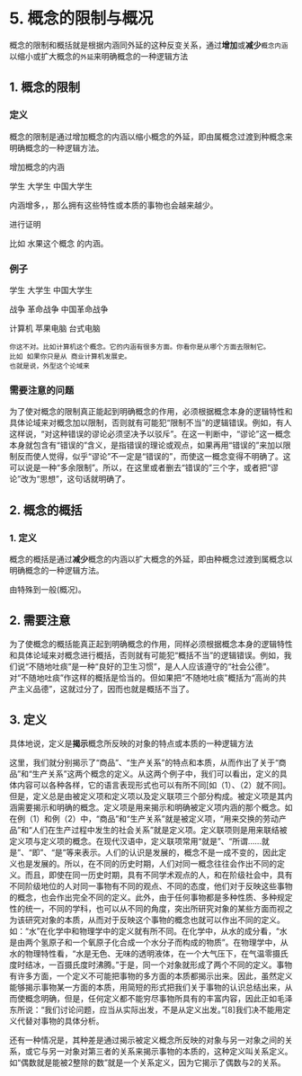 # 5. 概念的限制与概况

概念的限制和概括就是根据内涵同外延的这种反变关系，通过**增加**或**减少**`概念内涵`以缩小或扩大概念的`外延`来明确概念的一种逻辑方法

## 1. 概念的限制

### 定义

概念的限制是通过增加概念的内涵以缩小概念的外延，即由属概念过渡到种概念来明确概念的一种逻辑方法。

增加概念的内涵

学生 大学生 中国大学生



内涵增多，，那么拥有这些特性或本质的事物也会越来越少。

进行证明

比如 水果这个概念 的内涵。

### 例子

学生 大学生 中国大学生

战争 革命战争  中国革命战争

计算机 苹果电脑 台式电脑

```
你这不对。比如计算机这个概念。它的内涵有很多方面。你看你是从哪个方面去限制它。
比如 如果你只是从 商业计算机发展史。
也就是说，外型这个论域来
```







### 需要注意的问题

为了使对概念的限制真正能起到明确概念的作用，必须根据概念本身的逻辑特性和具体论域来对概念加以限制，否则就有可能犯“限制不当”的逻辑错误。例如，有人这样说，“对这种错误的谬论必须坚决予以驳斥”。在这一判断中，“谬论”这一概念本身就包含有“错误的”含义，是指错误的理论或观点，如果再用“错误的”来加以限制反而使人觉得，似乎“谬论”不一定是“错误的”，而使这一概念变得不明确了。这可以说是一种“多余限制”。所以，在这里或者删去“错误的”三个字，或者把“谬论”改为“思想”，这句话就明确了。





## 2. 概念的概括

### 1. 定义



概念的概括是通过**减少**概念的内涵以扩大概念的外延，即由种概念过渡到属概念以明确概念的一种逻辑方法。

由特殊到一般(概况)。



## 2. 需要注意

为了使概念的概括能真正起到明确概念的作用，同样必须根据概念本身的逻辑特性和具体论域来对概念进行概括，否则就有可能犯“概括不当”的逻辑错误。例如，我们说“不随地吐痰”是一种“良好的卫生习惯”，是人人应该遵守的“社会公德”。对“不随地吐痰”作这样的概括是恰当的。但如果把“不随地吐痰”概括为“高尚的共产主义品德”，这就过分了，因而也就是概括不当了。





## 3. 定义

具体地说，定义是**揭示**概念所反映的对象的特点或本质的一种逻辑方法







这里，我们就分别揭示了“商品”、“生产关系”的特点和本质，从而作出了关于“商品”和“生产关系”这两个概念的定义。从这两个例子中，我们可以看出，定义的具体内容可以各种各样，它的语言表现形式也可以有所不同[如（1）、（2）就不同]。但是，定义总是由被定义项和定义项以及定义联项三个部分构成。被定义项是其内涵需要揭示和明确的概念。定义项是用来揭示和明确被定义项内涵的那个概念。如在例（1）和例（2）中，“商品”和“生产关系”就是被定义项，“用来交换的劳动产品”和“人们在生产过程中发生的社会关系”就是定义项。定义联项则是用来联结被定义项与定义项的概念。在现代汉语中，定义联项常用“就是”、“所谓……就是”、“即”、“是”等来表示。人们的认识是发展的，概念不是一成不变的，因此定义也是发展的。所以，在不同的历史时期，人们对同一概念往往会作出不同的定义。而且，即使在同一历史时期，具有不同学术观点的人，和在阶级社会中，具有不同阶级地位的人对同一事物有不同的观点、不同的态度，他们对于反映这些事物的概念，也会作出完全不同的定义。此外，由于任何事物都是多种性质、多种规定性的统一，不同的学科，也可以从不同的角度，突出所研究对象的某些方面而视之为该研究对象的本质，从而对于反映这个事物的概念也就可以作出不同的定义。如：“水”在化学中和物理学中的定义就有所不同。在化学中，从水的成分看，“水是由两个氢原子和一个氧原子化合成一个水分子而构成的物质”。在物理学中，从水的物理特性看，“水是无色、无味的透明液体，在一个大气压下，在气温零摄氏度时结冰，一百摄氏度时沸腾。”于是，同一个对象就形成了两个不同的定义。事物有许多方面，一个定义不可能把事物的多方面的本质都揭示出来。因此，虽然定义能够揭示事物某一方面的本质，用简短的形式把我们关于事物的认识总结出来，从而使概念明确，但是，任何定义都不能穷尽事物所具有的丰富内容，因此正如毛泽东所说：“我们讨论问题，应当从实际出发，不是从定义出发。”[8]我们决不能用定义代替对事物的具体分析。







还有一种情况是，其种差是通过揭示被定义概念所反映的对象与另一对象之间的关系，或它与另一对象对第三者的关系来揭示事物的本质的，这种定义叫关系定义。如“偶数就是能被2整除的数”就是一个关系定义，因为它揭示了偶数与2的关系。